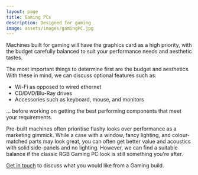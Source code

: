 ```yaml
---
layout: page
title: Gaming PCs
description: Designed for gaming
image: assets/images/gamingPC.jpg
---
```


Machines built for gaming will have the graphics card as a high priority, with the budget carefully balanced to suit your performance needs and aesthetic tastes.

The most important things to determine first are the budget and aesthetics. With these in mind, we can discuss optional features such as:

- Wi-Fi as opposed to wired ethernet
- CD/DVD/Blu-Ray drives
- Accessories such as keyboard, mouse, and monitors

... before working on getting the best performing components that meet your requirements.

Pre-built machines often prioritise flashy looks over performance as a marketing gimmick. While a case with a window, fancy lighting, and colour-matched parts may look great, you can often get better value and acoustics with solid side-panels and no lighting. However, we can find a suitable balance if the classic RGB Gaming PC look is still something you're after.

[Get in touch](#contact) to discuss what you would like from a Gaming build.

